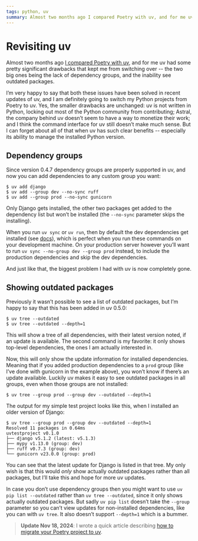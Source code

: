 ```yaml
---
tags: python, uv
summary: Almost two months ago I compared Poetry with uv, and for me uv had some pretty significant drawbacks that kept me from switching over. The situation has changed quite a bit since then!
---
```


# Revisiting uv

Almost two months ago [I compared Poetry with uv](/articles/2024/python-poetry-vs-uv/), and for me uv had some pretty significant drawbacks that kept me from switching over -- the two big ones being the lack of dependency groups, and the inability see outdated packages.

I’m very happy to say that both these issues have been solved in recent updates of uv, and I am definitely going to switch my Python projects from Poetry to uv. Yes, the smaller drawbacks are unchanged: uv is not written in Python, locking out most of the Python community from contributing; Astral, the company behind uv doesn’t seem to have a way to monetize their work; and I think the command interface for uv still doesn’t make much sense. But I can forget about all of that when uv has such clear benefits -- especially its ability to manage the installed Python version.

## Dependency groups
Since version 0.4.7 dependency groups are properly supported in uv, and now you can add dependencies to any custom group you want:

```
$ uv add django
$ uv add --group dev --no-sync ruff
$ uv add --group prod --no-sync gunicorn
```

Only Django gets installed, the other two packages get added to the dependency list but won’t be installed (the `--no-sync` parameter skips the installing). 

When you run `uv sync` or `uv run`, then by default the dev dependencies get installed (see [docs](https://docs.astral.sh/uv/concepts/projects/dependencies/#default-groups)), which is perfect when you run these commands on your development machine. On your production server however you’ll want to run `uv sync --no-group dev --group prod` instead, to include the production dependencies and skip the dev dependencies.

And just like that, the biggest problem I had with uv is now completely gone.

## Showing outdated packages
Previously it wasn’t possible to see a list of outdated packages, but I’m happy to say that this has been added in uv 0.5.0:

```
$ uv tree --outdated
$ uv tree --outdated --depth=1
```

This will show a tree of all dependencies, with their latest version noted, if an update is available. The second command is my favorite: it only shows top-level dependencies, the ones I am actually interested in.

Now, this will only show the update information for installed dependencies. Meaning that if you added production dependencies to a `prod` group (like I’ve done with gunicorn in the example above), you won’t know if there’s an update available. Luckily uv makes it easy to see outdated packages in all groups, even when those groups are not installed:

```
$ uv tree --group prod --group dev --outdated --depth=1
```

The output for my simple test project looks like this, when I installed an older version of Django:

```
$ uv tree --group prod --group dev --outdated --depth=1
Resolved 11 packages in 0.64ms
uvtestproject v0.1.0
├── django v5.1.2 (latest: v5.1.3)
├── mypy v1.13.0 (group: dev)
├── ruff v0.7.3 (group: dev)
└── gunicorn v23.0.0 (group: prod)
```

You can see that the latest update for Django is listed in that tree. My only wish is that this would *only* show actually outdated packages rather than all packages, but I’ll take this and hope for more uv updates.

In case you don’t use dependency groups then you might want to use `uv pip list --outdated` rather than `uv tree --outdated`, since it only shows actually outdated packages. But sadly `uv pip list` doesn’t take the `--group` parameter so you can’t view updates for non-installed dependencies, like you can with `uv tree`. It also doesn’t support `--depth=1` which is a bummer.

> **Update Nov 18, 2024**: I wrote a quick article describing [how to migrate your Poetry project to uv](/articles/2024/migrate-poetry-to-uv/). 